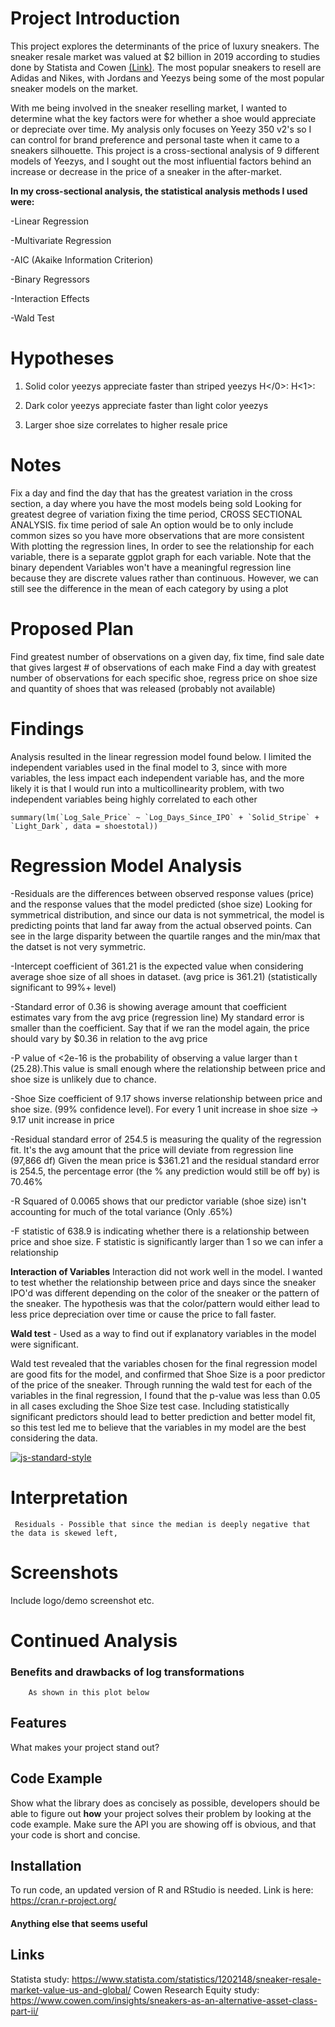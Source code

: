 # Project Introduction

This project explores the determinants of the price of luxury sneakers. The sneaker resale market was valued at $2 billion in 2019 according to studies done by Statista and Cowen [(Link)](#Links). The most popular sneakers to resell are Adidas and Nikes, with Jordans and Yeezys being some of the most popular sneaker models on the market. 

With me being involved in the sneaker reselling market, I wanted to determine what the key factors were for whether a shoe would appreciate or depreciate over time.
My analysis only focuses on Yeezy 350 v2's so I can control for brand preference and personal taste when it came to a sneakers silhouette. This project is a cross-sectional analysis of 9 different models of Yeezys, and I sought out the most influential factors behind an increase or decrease in the price of a sneaker in the after-market.

**In my cross-sectional analysis, the statistical analysis methods I used were:**
  
  -Linear Regression
    
  -Multivariate Regression
    
  -AIC (Akaike Information Criterion)
    
  -Binary Regressors
    
  -Interaction Effects
    
  -Wald Test
    
# Hypotheses
   1) Solid color yeezys appreciate faster than striped yeezys
      H</0>:
      H<1>:
    
   2) Dark color yeezys appreciate faster than light color yeezys
    
   4) Larger shoe size correlates to higher resale price

# Notes 
   Fix a day and find the day that has the greatest variation in the cross section, a day where you have the most models being sold
    Looking for greatest degree of variation fixing the time period, CROSS SECTIONAL ANALYSIS. fix time period of sale
    An option would be to only include common sizes so you have more observations that are more consistent
    With plotting the regression lines, In order to see the relationship for each variable, there is a separate ggplot graph for each variable. Note that the binary             dependent 
    Variables won't have a meaningful regression line because they are discrete values rather than continuous. However, we can still see the difference in the mean
          of each category by using a plot

# Proposed Plan
   Find greatest number of observations on a given day, fix time, find sale date that gives largest # of observations of each make
    Find a day with greatest number of observations for each specific shoe, regress price on shoe size and quantity of shoes that was released (probably not available)

# Findings
   Analysis resulted in the linear regression model found below. I limited the independent variables used in the final model to 3, since with more variables, the less impact each independent variable has, and the more likely it is that I would run into a multicollinearity problem, with two independent variables being highly correlated to each other
   
    summary(lm(`Log_Sale_Price` ~ `Log_Days_Since_IPO` + `Solid_Stripe` + `Light_Dark`, data = shoestotal))


# Regression Model Analysis
  -Residuals are the differences between observed response values (price) and the response values that the model predicted (shoe size)
       Looking for symmetrical distribution, and since our data is not symmetrical, the model is predicting points that land far away from the actual observed points.
       Can see in the large disparity between the quartile ranges and the min/max that the datset is not very symmetric.
       
  -Intercept coefficient of 361.21 is the expected value when considering average shoe size of all shoes in dataset. (avg price is 361.21) (statistically significant    to 99%+ level)
       
  -Standard error of 0.36 is showing average amount that coefficient estimates vary from the avg price (regression line) 
       My standard error is smaller than the coefficient. Say that if we ran the model again, the price should vary by $0.36 in relation to the avg price
            
  -P value of <2e-16 is the probability of observing a value larger than t (25.28).This value is small enough where the relationship between price and shoe size is unlikely due to chance. 
   
  -Shoe Size coefficient of 9.17 shows inverse relationship between price and shoe size. (99% confidence level).
       For every 1 unit increase in shoe size -> 9.17 unit increase in price

  -Residual standard error of 254.5 is measuring the quality of the regression fit. It's the avg amount that the price will deviate from regression line (97,866 df)
       Given the mean price is $361.21 and the residual standard error is 254.5, the percentage error (the % any prediction would still be off by) is 70.46%

  -R Squared of 0.0065 shows that our predictor variable (shoe size) isn't accounting for much of the total variance (Only .65%)

  -F statistic of 638.9 is indicating whether there is a relationship between price and shoe size. F statistic is significantly larger than 1 so we can infer a relationship
        

   **Interaction of Variables**
    Interaction did not work well in the model. I wanted to test whether the relationship between price and days since the sneaker IPO'd was different depending on the color of the sneaker or the pattern of the sneaker. The hypothesis was that the color/pattern would either lead to less price depreciation over time or cause the price to fall faster. 

   **Wald test** - Used as a way to find out if explanatory variables in the model were significant.
    
   Wald test revealed that the variables chosen for the final regression model are good fits for the model, and confirmed that Shoe Size is a poor predictor of the price of the sneaker. Through running the wald test for each of the variables in the final regression, I found that the p-value was less than 0.05 in all cases excluding the Shoe Size test case. Including statistically significant predictors should lead to better prediction and better model fit, so this test led me to believe that the variables in my model are the best considering the data.
    
[![js-standard-style](https://img.shields.io/badge/code%20style-standard-brightgreen.svg?style=flat)](https://github.com/feross/standard)

# Interpretation
     Residuals - Possible that since the median is deeply negative that the data is skewed left,
# Screenshots
Include logo/demo screenshot etc.

# Continued Analysis
   ### Benefits and drawbacks of log transformations
        As shown in this plot below
        
        
        

## Features
What makes your project stand out?

## Code Example
Show what the library does as concisely as possible, developers should be able to figure out **how** your project solves their problem by looking at the code example. Make sure the API you are showing off is obvious, and that your code is short and concise.

## Installation
   To run code, an updated version of R and RStudio is needed. Link is here: https://cran.r-project.org/

#### Anything else that seems useful

## Links
Statista study: https://www.statista.com/statistics/1202148/sneaker-resale-market-value-us-and-global/
Cowen Research Equity study: https://www.cowen.com/insights/sneakers-as-an-alternative-asset-class-part-ii/
